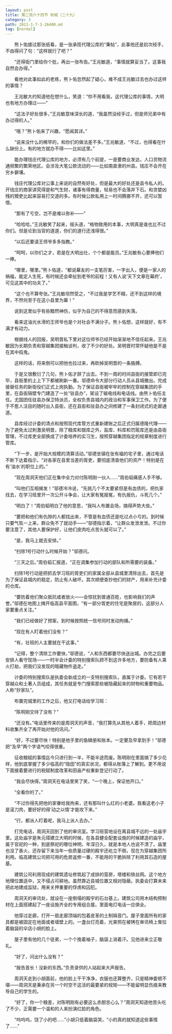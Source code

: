 ```yaml
---
layout: post
title: 第二百六十四节 秋赋（二十九）
category: 3
path: 2011-1-7-3-26400.md
tag: [normal]
---
```


　　熊卜佑接过那张纸看，是一张承揽代理公库的“秉帖”，此事他还是初次经手，不由得问了句：“这样就行了吧？”

　　“还得衙门里给你个批，再出一张布告。”王兆敏道，“事情就算妥当了。这事我自然会办得。”

　　看他对此事如此的老练，熊卜佑忽然起了疑心，难不成王兆敏过去也办过这样的事情？

　　王兆敏大约知道他在想什么，笑道：“你不用看我，这代理公库的事情，大明也有地方办理过——”

　　“这法子好处很多，”王兆敏意味深长的道，“我虽然没经手过，但是师兄弟中有办过得的人。”

　　“哦？”熊卜佑来了兴趣，“愿闻其详。”

　　“说来没什么的稀罕的，和你们的做法差不多。”王兆敏道，“不过，也得看在什么缺份上。有的地方就办不得——比如这里。”

　　能办理钱庄代理公库的地方，必须有几个前提，一是要商业发达，人口货物流通频繁的繁荣地区。会涉及大笔公款流动的——比如南直隶的州县。钱庄不会开在穷乡僻壤。

　　钱庄代理公库对公事上来说的自然有好处，但是最大的好处还是县令私人的。开钱庄的商家讲究得是和气生财，诸事有得商量，轻易也不会落井下石。和贪婪凶残的猾吏比起来容易打交道的多。有时候公款私用上一时间腾挪不开，还可以暂借。

　　“那有了亏空，岂不是难以弥补——”

　　“哈哈哈，”王兆敏笑了起来，摇头道，“格物致用的本事，大明真是谁也比不过你们。但是论到当官的道道，你们的道行还浅得很。”

　　“以后还要请王师爷多多指教。”

　　“呵呵，以你们之才，若是在大明出仕，个个都是能员。”王兆敏有心要捧他们一捧。

　　“哪里，哪里。”熊卜佑道，“都说幕友的一支笔厉害，一字出入，便是一家人的祸福，能定人生死，有时候还会牵扯到老爷的前程！又有人说‘天下文章在幕府’，可见这其中的功夫了。”

　　“这个也不算夸张。”王兆敏坦然受之，“不过我是学艺不精，还不到这样的境界，不然何至于在这小县里为幕！”

　　说到这里似乎有些黯然神伤，似乎为自己的不得意而感到失落。

　　看来这油光水滑的王师爷也是个对社会不满分子。熊卜佑想，这样就好，有不满才有动力。

　　根据线人的回报，吴明晋私下里对这位师爷已经开始渐渐地不信任起来。王兆敏因为长期负责和穿越集团接触谈判，收了不少的好处。吴明晋时常怀疑他是不是在其中捣鬼。

　　这样的话，将来倒可以把他也拉过来，再砍掉吴明晋的一条胳膊。

　　于是又很敷衍了几句，熊卜佑才辞了出去。不到一周的时间县衙的接管即已完毕，县衙里的上上下下都被刷新一番。邬德命令大部分行动人员从县城撤出。完成接替任务的新衙役们正式上岗执勤。为了保证县衙被牢牢的控制在穿越集团的手里，在县衙隔壁专门建造了一处“驻县办”，架设了输电线和电话线。由熊卜佑任主任。尤国团任驻县办保卫特派员，全权负责县城内的政治和军事保卫工作。为了便于不惹人注目的随时出入县衙，还在县衙和驻县办之间修建了一条封闭式的走廊通道。

　　县库经过计委的清点和按照现代库管方式重新建账之后正式归属德隆代理——为了避免太过刺激吴明晋，除了粮库和银库之外，盐库、料库和罚赃库还是由县衙管理，不过库吏全部换成了计委培养的实习生，按照穿越集团指定的规章制度进行管库。

　　“下一步，是开始大规模的清算活动。”邬德坐镇在张有福的宅子里，通过电话不断下达着指示，“对各家在县里当差的胥吏，要彻底清查他们的资产！特别是在有‘油水’的职位上的。”

　　“现在周洞天他们正在集中全力对付陈明刚一伙人……”周伯韬痛感人手不够。

　　“叫他们互相揭发！”邬德冷冷说，“先挑几个不太要紧但是有血债的，把仇家找去，在学习班里开一次公开斗争会，让大家有冤报冤，有仇报仇，斗死几个。”

　　“明白了！”周伯韬明白了他的意思，“我叫人布置会场，搞得声势大些。”

　　“要把和他们有仇隙的人都找出来，不管是有血债还是吃过点小亏的。到时候只要气氛一上来，群众免不了就动手——”邬德指示着，“让群众发泄发泄。不过你要注意了，其他人要保护好，让他们皮肉吃点苦头就可以了。”

　　“是，我马上就去安排。”

　　“扫除1号行动什么时候开始？”邬德问。

　　“三天之后。”周伯韬汇报道，“正在调集参加行动的部队和所需要的装备。”

　　扫除1号行动是把抓去学习班的胥吏们的家属全部从县城里清除出去，首先是为了保证县城内的稳定，防止有人破坏。其次顺便查抄他们的财产，用来补充计委的仓库。

　　“要防着他们聚众抵抗或者放火——会惊扰到普通百姓，也影响我们的声誉。”邬德在地图上摊开临高县平面图，“有一部分胥吏的住宅是聚居的，这部分人家要重点关注。”

　　“我们已经做好了预案，到时候按照统一信号同时发动拘捕。”

　　“现在有人盯着他们没有？”

　　“有，壮班的人主要就在干这事。”

　　“记得，整个清除工作要快，”邬德说，“人和东西都要尽快送出城。办完之后要安排人看守现场——一时半会计委的特别搜索队顾不到这许多地方，要防备有人乘火打劫，把我们没发现的暗藏物件盗走。”

　　计委的特别搜索队是执委会新成立的一支特别搜索队，直属于计委。它有若干穿越众和土著人员组成，其任务就是专门搜索那些被隐藏起来的财物和重要物品。人称“抄家队”。

　　布置完城里的工作之后，他又打电话给学习班：

　　“陈明刚交待了没有？”

　　“还没有。”电话里传来的是周洞天的声音，“我打算先从其他人着手，把周边材料收集齐全了再开始对他的讯问。”

　　“好，不过要尽快！特别是他手里的鱼鳞册和账本。一定要及早拿到手！”邬德把“及早”两个字语气咬得很重。

　　征收粮赋的事情迄今只进行到一半，不能半途而废。陈明刚在里面搞了多少花样，他到底掌握了多少临高的“隐田”的真实状况，都得从账簿上了解到。更不用说下面接着要进行的税赋制度改革和田亩产权重新登记行动了。

　　“我会尽快得。”周洞天在电话里笑了笑，“一个晚上，保证他开口。”

　　“全看你的了。”

　　“不过你得先把他的家眷给我拘来，还有那叫什么红的小老婆。我看这老小子是滚刀肉，要好好的得‘动之以情’才能攻下来。”

　　“行，都派人盯着呢，我马上派人去办。”

　　打完电话，周洞天回到了他的审讯室。学习班营地设在离县城不远的一处庙宇里。这处庙宇是朱元璋建立大明的时候，在各县健全配套设施的时候建造的庙宇，属于官祀的一种，到底祭祀的哪位神明，年深日久，就是本地人也说不清了。庙里也没了香火，还存留下来当年一些质量过硬的殿宇还屹立不倒，现在为穿越集团所利用。临高建筑公司把可用的危房返修一番，不能用的干脆拆除了利用其石造的屋基。

　　建筑公司利用现成的建筑遗址修筑起了成排的营房，塔楼和铁丝网。这个地方地理位置适中，又不侵占可耕地。虽然靠近县城位置又相对隐蔽。执委会打算未来把此地建成监狱，用来关押重要的俘虏和囚犯。

　　周洞天的审讯处，就设在一座倒塌的殿宇的石台基上。建筑公司用木结构预制材在上面搭建起了一座设施齐全的专用组合屋。里面电灯电话一应俱全。

　　他穿过走廊，打开一扇走廊顶端的包着皮革的土制隔音门。屋子里面所有的家具都是被固定在地面或者墙壁上的。一盏台灯亮着，光束照在被铐在审讯椅上耷拉着脑袋的伞店小胡的脸上。

　　屋子里有他的几个徒弟，一个个挽着袖子，脑袋上淌着汗。见他进来立正敬礼。

　　“好了，问出什么没有？”

　　“报告首长！没新的东西。”负责录供的人站起来大声报告。

　　周洞天走到小胡面前，他的脸上干干净净，衣服也还算整齐，只是精神委顿不堪——周洞天是秉承在另一个时空干这活的最要紧的规矩——不能留明显伤痕来教导自己的学生的。

　　“好了，你一个粮差，对陈明刚有必要这么赤胆忠心么？”周洞天知道他苦头吃了不少，正需要一个温和的人来扮演红脸的角色。

　　“呜呜呜，饶了小的吧……”小胡只低着脑袋哭，“小的真的就知道这些事情了……”
